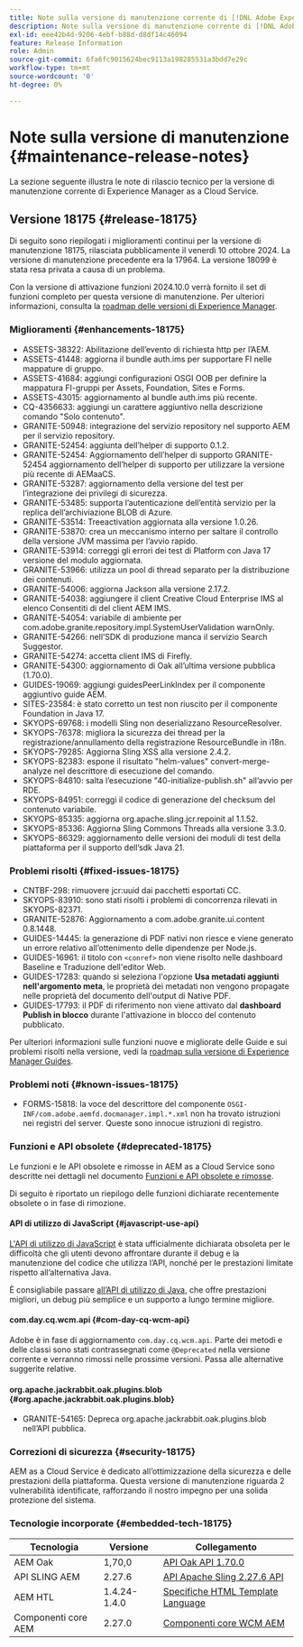 ```yaml
---
title: Note sulla versione di manutenzione corrente di [!DNL Adobe Experience Manager]  as a Cloud Service.
description: Note sulla versione di manutenzione corrente di [!DNL Adobe Experience Manager]  as a Cloud Service.
exl-id: eee42b4d-9206-4ebf-b88d-d8df14c46094
feature: Release Information
role: Admin
source-git-commit: 6fa6fc9015624bec9113a198285531a3bdd7e29c
workflow-type: tm+mt
source-wordcount: '0'
ht-degree: 0%

---
```



# Note sulla versione di manutenzione {#maintenance-release-notes}

La sezione seguente illustra le note di rilascio tecnico per la versione di manutenzione corrente di Experience Manager as a Cloud Service.

## Versione 18175 {#release-18175}

Di seguito sono riepilogati i miglioramenti continui per la versione di manutenzione 18175, rilasciata pubblicamente il venerdì 10 ottobre 2024. La versione di manutenzione precedente era la 17964. La versione 18099 è stata resa privata a causa di un problema.

Con la versione di attivazione funzioni 2024.10.0 verrà fornito il set di funzioni completo per questa versione di manutenzione. Per ulteriori informazioni, consulta la [roadmap delle versioni di Experience Manager](https://experienceleague.adobe.com/it/docs/experience-manager-release-information/aem-release-updates/update-releases-roadmap).

### Miglioramenti {#enhancements-18175}

* ASSETS-38322: Abilitazione dell’evento di richiesta http per l’AEM.
* ASSETS-41448: aggiorna il bundle auth.ims per supportare FI nelle mappature di gruppo.
* ASSETS-41684: aggiungi configurazioni OSGI OOB per definire la mappatura FI-gruppi per Assets, Foundation, Sites e Forms.
* ASSETS-43015: aggiornamento al bundle auth.ims più recente.
* CQ-4356633: aggiungi un carattere aggiuntivo nella descrizione comando &quot;Solo contenuto&quot;.
* GRANITE-50948: integrazione del servizio repository nel supporto AEM per il servizio repository.
* GRANITE-52454: aggiunta dell’helper di supporto 0.1.2.
* GRANITE-52454: Aggiornamento dell’helper di supporto GRANITE-52454 aggiornamento dell’helper di supporto per utilizzare la versione più recente di AEMaaCS.
* GRANITE-53287: aggiornamento della versione del test per l’integrazione dei privilegi di sicurezza.
* GRANITE-53485: supporta l’autenticazione dell’entità servizio per la replica dell’archiviazione BLOB di Azure.
* GRANITE-53514: Treeactivation aggiornata alla versione 1.0.26.
* GRANITE-53870: crea un meccanismo interno per saltare il controllo della versione JVM massima per l’avvio rapido.
* GRANITE-53914: correggi gli errori dei test di Platform con Java 17 versione del modulo aggiornata.
* GRANITE-53966: utilizza un pool di thread separato per la distribuzione dei contenuti.
* GRANITE-54006: aggiorna Jackson alla versione 2.17.2.
* GRANITE-54038: aggiungere il client Creative Cloud Enterprise IMS al elenco Consentiti di del client AEM IMS.
* GRANITE-54054: variabile di ambiente per com.adobe.granite.repository.impl.SystemUserValidation warnOnly.
* GRANITE-54266: nell’SDK di produzione manca il servizio Search Suggestor.
* GRANITE-54274: accetta client IMS di Firefly.
* GRANITE-54300: aggiornamento di Oak all’ultima versione pubblica (1.70.0).
* GUIDES-19069: aggiungi guidesPeerLinkIndex per il componente aggiuntivo guide AEM.
* SITES-23584: è stato corretto un test non riuscito per il componente Foundation in Java 17.
* SKYOPS-69768: i modelli Sling non deserializzano ResourceResolver.
* SKYOPS-76378: migliora la sicurezza dei thread per la registrazione/annullamento della registrazione ResourceBundle in i18n.
* SKYOPS-79285: Aggiorna Sling XSS alla versione 2.4.2.
* SKYOPS-82383: espone il risultato &quot;helm-values&quot; convert-merge-analyze nel descrittore di esecuzione del comando.
* SKYOPS-84810: salta l’esecuzione &quot;40-initialize-publish.sh&quot; all’avvio per RDE.
* SKYOPS-84951: correggi il codice di generazione del checksum del contenuto variabile.
* SKYOPS-85335: aggiorna org.apache.sling.jcr.repoinit al 1.1.52.
* SKYOPS-85336: Aggiorna Sling Commons Threads alla versione 3.3.0.
* SKYOPS-86329: aggiornamento delle versioni dei moduli di test della piattaforma per il supporto dell’sdk Java 21.

### Problemi risolti {#fixed-issues-18175}

* CNTBF-298: rimuovere jcr:uuid dai pacchetti esportati CC.
* SKYOPS-83910: sono stati risolti i problemi di concorrenza rilevati in SKYOPS-82371.
* GRANITE-52876: Aggiornamento a com.adobe.granite.ui.content 0.8.1448.
* GUIDES-14445: la generazione di PDF nativi non riesce e viene generato un errore relativo all’ottenimento delle dipendenze per Node.js.
* GUIDES-16961: il titolo con `<conref>` non viene risolto nelle dashboard Baseline e Traduzione dell&#39;editor Web.
* GUIDES-17283: quando si seleziona l&#39;opzione **Usa metadati aggiunti nell&#39;argomento meta**, le proprietà dei metadati non vengono propagate nelle proprietà del documento dell&#39;output di Native PDF.
* GUIDES-17793: il PDF di riferimento non viene attivato dal **dashboard Publish in blocco** durante l&#39;attivazione in blocco del contenuto pubblicato.

Per ulteriori informazioni sulle funzioni nuove e migliorate delle Guide e sui problemi risolti nella versione, vedi la [roadmap sulla versione di Experience Manager Guides](https://experienceleague.adobe.com/it/docs/experience-manager-guides/using/release-info/aem-guides-releases-roadmap).

### Problemi noti {#known-issues-18175}

* FORMS-15818: la voce del descrittore del componente `OSGI-INF/com.adobe.aemfd.docmanager.impl.*.xml` non ha trovato istruzioni nei registri del server. Queste sono innocue istruzioni di registro.

### Funzioni e API obsolete {#deprecated-18175}

Le funzioni e le API obsolete e rimosse in AEM as a Cloud Service sono descritte nei dettagli nel documento [Funzioni e API obsolete e rimosse](/help/release-notes/deprecated-removed-features.md).

Di seguito è riportato un riepilogo delle funzioni dichiarate recentemente obsolete o in fase di rimozione.

#### API di utilizzo di JavaScript {#javascript-use-api}

[L&#39;API di utilizzo di JavaScript](https://github.com/adobe/htl-spec/blob/master/SPECIFICATION.md#42-javascript-use-api) è stata ufficialmente dichiarata obsoleta per le difficoltà che gli utenti devono affrontare durante il debug e la manutenzione del codice che utilizza l’API, nonché per le prestazioni limitate rispetto all’alternativa Java.

È consigliabile passare [all’API di utilizzo di Java,](https://experienceleague.adobe.com/it/docs/experience-manager-htl/content/java-use-api) che offre prestazioni migliori, un debug più semplice e un supporto a lungo termine migliore.

#### com.day.cq.wcm.api {#com-day-cq-wcm-api}

Adobe è in fase di aggiornamento `com.day.cq.wcm.api`. Parte dei metodi e delle classi sono stati contrassegnati come `@Deprecated` nella versione corrente e verranno rimossi nelle prossime versioni. Passa alle alternative suggerite relative.

#### org.apache.jackrabbit.oak.plugins.blob {#org.apache.jackrabbit.oak.plugins.blob}

* GRANITE-54165: Depreca org.apache.jackrabbit.oak.plugins.blob nell’API pubblica.

### Correzioni di sicurezza {#security-18175}

AEM as a Cloud Service è dedicato all’ottimizzazione della sicurezza e delle prestazioni della piattaforma. Questa versione di manutenzione riguarda 2 vulnerabilità identificate, rafforzando il nostro impegno per una solida protezione del sistema.

### Tecnologie incorporate {#embedded-tech-18175}

| Tecnologia | Versione | Collegamento |
|---|---|---|
| AEM Oak | 1,70,0 | [API Oak API 1.70.0](https://www.javadoc.io/doc/org.apache.jackrabbit/oak-api/1.70.0/index.html) |
| API SLING AEM | 2.27.6 | [API Apache Sling 2.27.6 API](https://www.javadoc.io/doc/org.apache.sling/org.apache.sling.api/latest/index.html) |
| AEM HTL | 1.4.24-1.4.0 | [Specifiche HTML Template Language](https://github.com/adobe/htl-spec) |
| Componenti core AEM | 2.27.0 | [Componenti core WCM AEM](https://github.com/adobe/aem-core-wcm-components) |
